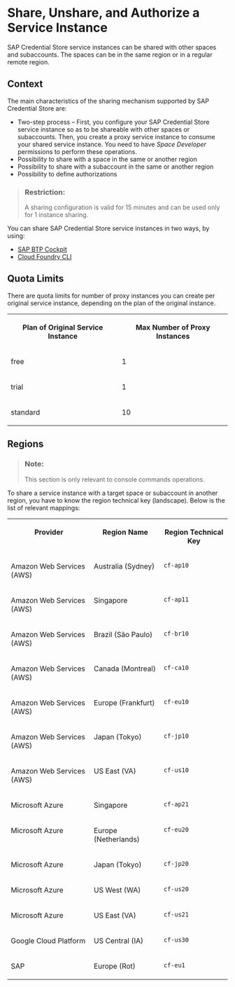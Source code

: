 <!-- loiobcd0a59ccc824f49a97f223d4a380992 -->

# Share, Unshare, and Authorize a Service Instance

SAP Credential Store service instances can be shared with other spaces and subaccounts. The spaces can be in the same region or in a regular remote region.



<a name="loiobcd0a59ccc824f49a97f223d4a380992__section_xlx_jwq_jsb"/>

## Context

The main characteristics of the sharing mechanism supported by SAP Credential Store are:

-   Two-step process – First, you configure your SAP Credential Store service instance so as to be shareable with other spaces or subaccounts. Then, you create a proxy service instance to consume your shared service instance. You need to have *Space Developer* permissions to perform these operations.
-   Possibility to share with a space in the same or another region
-   Possibility to share with a subaccount in the same or another region
-   Possibility to define authorizations

> ### Restriction:  
> A sharing configuration is valid for 15 minutes and can be used only for 1 instance sharing.

You can share SAP Credential Store service instances in two ways, by using:

-   [SAP BTP Cockpit](sharing-service-instances-cockpit-1d69c12.md)
-   [Cloud Foundry CLI](sharing-service-instances-cloud-foundry-cli-1162b4b.md)



<a name="loiobcd0a59ccc824f49a97f223d4a380992__section_rqw_qfj_nsb"/>

## Quota Limits

There are quota limits for number of proxy instances you can create per original service instance, depending on the plan of the original instance.


<table>
<tr>
<th valign="top">

Plan of Original Service Instance

</th>
<th valign="top">

Max Number of Proxy Instances

</th>
</tr>
<tr>
<td valign="top">

free

</td>
<td valign="top">

1

</td>
</tr>
<tr>
<td valign="top">

trial

</td>
<td valign="top">

1

</td>
</tr>
<tr>
<td valign="top">

standard

</td>
<td valign="top">

10

</td>
</tr>
</table>



<a name="loiobcd0a59ccc824f49a97f223d4a380992__section_cbx_2gj_nsb"/>

## Regions

> ### Note:  
> This section is only relevant to console commands operations.

To share a service instance with a target space or subaccount in another region, you have to know the region technical key \(landscape\). Below is the list of relevant mappings:


<table>
<tr>
<th valign="top">

Provider

</th>
<th valign="top">

Region Name

</th>
<th valign="top">

Region Technical Key

</th>
</tr>
<tr>
<td valign="top">

Amazon Web Services \(AWS\)

</td>
<td valign="top">

Australia \(Sydney\)

</td>
<td valign="top">

`cf-ap10`

</td>
</tr>
<tr>
<td valign="top">

Amazon Web Services \(AWS\)

</td>
<td valign="top">

Singapore

</td>
<td valign="top">

`cf-ap11`

</td>
</tr>
<tr>
<td valign="top">

Amazon Web Services \(AWS\)

</td>
<td valign="top">

Brazil \(São Paulo\)

</td>
<td valign="top">

`cf-br10`

</td>
</tr>
<tr>
<td valign="top">

Amazon Web Services \(AWS\)

</td>
<td valign="top">

Canada \(Montreal\)

</td>
<td valign="top">

`cf-ca10`

</td>
</tr>
<tr>
<td valign="top">

Amazon Web Services \(AWS\)

</td>
<td valign="top">

Europe \(Frankfurt\)

</td>
<td valign="top">

`cf-eu10`

</td>
</tr>
<tr>
<td valign="top">

Amazon Web Services \(AWS\)

</td>
<td valign="top">

Japan \(Tokyo\)

</td>
<td valign="top">

`cf-jp10`

</td>
</tr>
<tr>
<td valign="top">

Amazon Web Services \(AWS\)

</td>
<td valign="top">

US East \(VA\)

</td>
<td valign="top">

`cf-us10`

</td>
</tr>
<tr>
<td valign="top">

Microsoft Azure

</td>
<td valign="top">

Singapore

</td>
<td valign="top">

`cf-ap21`

</td>
</tr>
<tr>
<td valign="top">

Microsoft Azure

</td>
<td valign="top">

Europe \(Netherlands\)

</td>
<td valign="top">

`cf-eu20`

</td>
</tr>
<tr>
<td valign="top">

Microsoft Azure

</td>
<td valign="top">

Japan \(Tokyo\)

</td>
<td valign="top">

`cf-jp20`

</td>
</tr>
<tr>
<td valign="top">

Microsoft Azure

</td>
<td valign="top">

US West \(WA\)

</td>
<td valign="top">

`cf-us20`

</td>
</tr>
<tr>
<td valign="top">

Microsoft Azure

</td>
<td valign="top">

US East \(VA\)

</td>
<td valign="top">

`cf-us21`

</td>
</tr>
<tr>
<td valign="top">

Google Cloud Platform

</td>
<td valign="top">

US Central \(IA\)

</td>
<td valign="top">

`cf-us30`

</td>
</tr>
<tr>
<td valign="top">

SAP

</td>
<td valign="top">

Europe \(Rot\)

</td>
<td valign="top">

`cf-eu1`

</td>
</tr>
</table>

